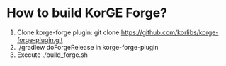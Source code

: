 # How to build KorGE Forge?
1. Clone korge-forge plugin: git clone https://github.com/korlibs/korge-forge-plugin.git
2. ./gradlew doForgeRelease in korge-forge-plugin
3. Execute ./build_forge.sh